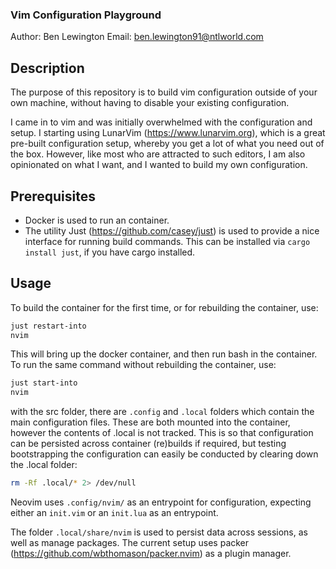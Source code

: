 ### Vim Configuration Playground

Author: Ben Lewington
Email: ben.lewington91@ntlworld.com

## Description

The purpose of this repository is to build vim configuration outside of your own machine, without
having to disable your existing configuration.

I came in to vim and was initially overwhelmed with the configuration and setup. I starting using
LunarVim (https://www.lunarvim.org), which is a great pre-built configuration setup, whereby you
get a lot of what you need out of the box. However, like most who are attracted to such editors,
I am also opinionated on what I want, and I wanted to build my own configuration.

## Prerequisites

- Docker is used to run an container.
- The utility Just (https://github.com/casey/just) is used to provide a nice interface for running
  build commands. This can be installed via `cargo install just`, if you have cargo installed.

## Usage

To build the container for the first time, or for rebuilding the container, use:
```bash
just restart-into
nvim
```
This will bring up the docker container, and then run bash in the container. To run the same command
without rebuilding the container, use:
```bash
just start-into
nvim
```
with the src folder, there are `.config` and `.local` folders which contain the main configuration
files. These are both mounted into the container, however the contents of .local is not tracked. 
This is so that configuration can be persisted across container (re)builds if required, but testing
bootstrapping the configuration can easily be conducted by clearing down the .local folder:
```bash
rm -Rf .local/* 2> /dev/null
```

Neovim uses `.config/nvim/` as an entrypoint for configuration, expecting either an `init.vim` or
an `init.lua` as an entrypoint.

The folder `.local/share/nvim` is used to persist data across sessions, as well as manage packages.
The current setup uses packer (https://github.com/wbthomason/packer.nvim) as a plugin manager.

